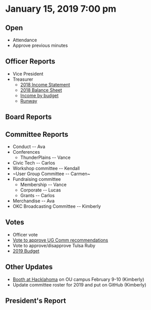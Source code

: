 # January 15, 2019 7:00 pm

## Open
* Attendance
* Approve previous minutes

## Officer Reports
* Vice President
* Treasurer
    - [2018 Income Statement](https://github.com/techlahoma/board_meetings/blob/master/2019/attachments/TF%20Income%20Statement%202018.pdf)
    - [2018 Balance Sheet](https://github.com/techlahoma/board_meetings/blob/master/2019/attachments/TF%20Balance%20Sheet%202018.pdf)
    - [Income by budget](https://docs.google.com/spreadsheets/d/1tw-q8jl-9VMMZ2OmxKM6sCq0A82pPU8yLPMsnaI-DGE/edit?usp=sharing)
    - [Runway](https://docs.google.com/spreadsheets/d/1BdSo4lCJLIDFu0a3EfQ3AWu2wgmotYP-qIzIDC4PXsk/edit?usp=sharing)
    
## Board Reports

## Committee Reports

* Conduct -- Ava
* Conferences
    - ThunderPlains -- Vance
* Civic Tech -- Carlos
* Workshop committee -- Kendall  
* ~User Group Committee -- Carmen~
* Fundraising committee
    - Membership -- Vance
    - Corporate -- Lucas
    - Grants -- Carlos
* Merchandise -- Ava
* OKC Broadcasting Committee -- Kimberly

## Votes

* Officer vote
* [Vote to approve UG Comm recommendations](https://github.com/techlahoma/board_meetings/blob/master/2018/committee_reports/12_ug_comm.md)
* Vote to approve/disapprove Tulsa Ruby
* [2019 Budget]()

## Other Updates

* [Booth at Hacklahoma](https://doodle.com/poll/mpp8e4fuuhh6mrc8) on OU campus February 9-10 (Kimberly)
* Update committee roster for 2019 and put on GitHub (Kimberly)

## President's Report 
